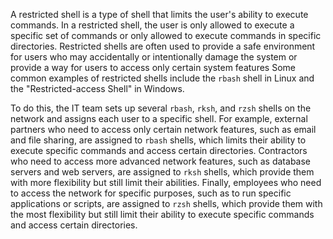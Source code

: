 
A restricted shell is a type of shell that limits the user's ability to execute commands. In a restricted shell, the user is only allowed to execute a specific set of commands or only allowed to execute commands in specific directories. Restricted shells are often used to provide a safe environment for users who may accidentally or intentionally damage the system or provide a way for users to access only certain system features
Some common examples of restricted shells include the `rbash` shell in Linux and the "Restricted-access Shell" in Windows.

To do this, the IT team sets up several `rbash`, `rksh`, and `rzsh` shells on the network and assigns each user to a specific shell. For example, external partners who need to access only certain network features, such as email and file sharing, are assigned to `rbash` shells, which limits their ability to execute specific commands and access certain directories. Contractors who need to access more advanced network features, such as database servers and web servers, are assigned to `rksh` shells, which provide them with more flexibility but still limit their abilities. Finally, employees who need to access the network for specific purposes, such as to run specific applications or scripts, are assigned to `rzsh` shells, which provide them with the most flexibility but still limit their ability to execute specific commands and access certain directories.

